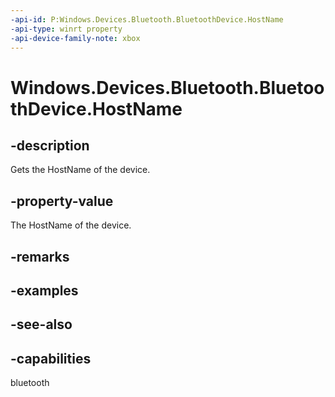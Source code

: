 ```yaml
---
-api-id: P:Windows.Devices.Bluetooth.BluetoothDevice.HostName
-api-type: winrt property
-api-device-family-note: xbox
---
```


<!-- Property syntax
public Windows.Networking.HostName HostName { get; }
-->

# Windows.Devices.Bluetooth.BluetoothDevice.HostName

## -description
Gets the HostName of the device.

## -property-value
The HostName of the device.

## -remarks

## -examples

## -see-also


## -capabilities
bluetooth